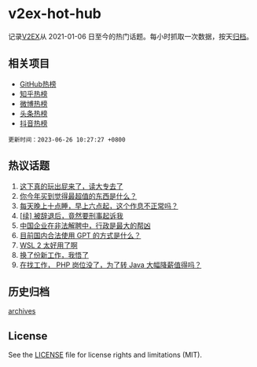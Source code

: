 # v2ex-hot-hub

 记录[V2EX](https://www.v2ex.com/)从 2021-01-06 日至今的热门话题。每小时抓取一次数据，按天[归档](archives)。
 
 ## 相关项目

- [GitHub热榜](https://github.com/snaildev/github-hot-hub)
- [知乎热榜](https://github.com/snaildev/zhihu-hot-hub)
- [微博热榜](https://github.com/snaildev/weibo-hot-hub)
- [头条热榜](https://github.com/snaildev/toutiao-hot-hub)
- [抖音热榜](https://github.com/snaildev/douyin-hot-hub)


 `更新时间：2023-06-26 10:27:27 +0800`

## 热议话题

1. [这下真的玩出屁来了，读大专去了](https://www.v2ex.com/t/951401)
1. [你今年买到觉得最超值的东西是什么？](https://www.v2ex.com/t/951413)
1. [每天晚上十点睡，早上六点起，这个作息不正常吗？](https://www.v2ex.com/t/951381)
1. [[续] 被辞退后，竟然要刑事起诉我](https://www.v2ex.com/t/951649)
1. [中国企业在非法解聘中，行政是最大的帮凶](https://www.v2ex.com/t/951385)
1. [目前国内合法使用 GPT 的方式是什么？](https://www.v2ex.com/t/951372)
1. [WSL 2 太好用了啊](https://www.v2ex.com/t/951431)
1. [换了份新工作，我悟了](https://www.v2ex.com/t/951455)
1. [在找工作， PHP 岗位没了，为了转 Java 大幅降薪值得吗？](https://www.v2ex.com/t/951364)

## 历史归档

[archives](archives)

## License

See the [LICENSE](LICENSE) file for license rights and limitations (MIT).
